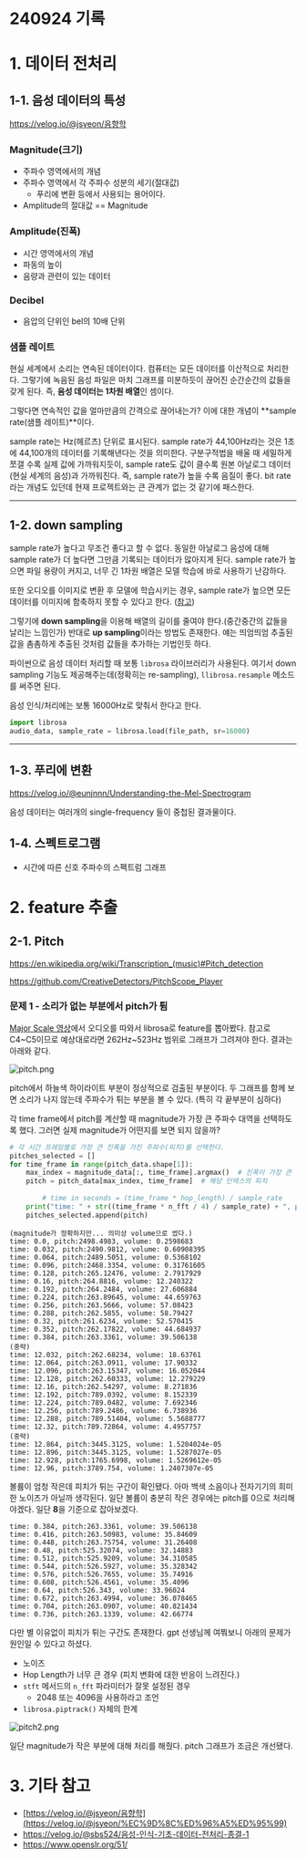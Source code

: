 # 240924 기록



# 1. 데이터 전처리
## 1-1. 음성 데이터의 특성
https://velog.io/@jsyeon/음향학

### Magnitude(크기)
- 주파수 영역에서의 개념
- 주파수 영역에서 각 주파수 성분의 세기(절대값)
    - 푸리에 변환 등에서 사용되는 용어이다.
- Amplitude의 절대값 == Magnitude

### Amplitude(진폭)
- 시간 영역에서의 개념
- 파동의 높이
- 음량과 관련이 있는 데이터

### Decibel
- 음압의 단위인 bel의 10배 단위

### 샘플 레이트
 현실 세계에서 소리는 연속된 데이터이다. 컴퓨터는 모든 데이터를 이산적으로 처리한다. 그렇기에 녹음된 음성 파일은 마치 그래프를 미분하듯이 끊어진 순간순간의 값들을 갖게 된다. 즉, **음성 데이터는 1차원 배열**인 셈이다.

 그렇다면 연속적인 값을 얼마만큼의 간격으로 끊어내는가? 이에 대한 개념이 **sample rate(샘플 레이트)**이다.

 sample rate는 Hz(헤르츠) 단위로 표시된다. sample rate가 44,100Hz라는 것은 1초에 44,100개의 데이터를 기록해낸다는 것을 의미한다. 구분구적법을 배울 때 세밀하게 쪼갤 수록 실제 값에 가까워지듯이, sample rate도 값이 클수록 원본 아날로그 데이터(현실 세계의 음성)과 가까워진다. 즉, sample rate가 높을 수록 음질이 좋다. bit rate라는 개념도 있던데 현재 프로젝트와는 큰 관계가 없는 것 같기에 패스한다.

---

## 1-2. down sampling

 sample rate가 높다고 무조건 좋다고 할 수 없다. 동일한 아날로그 음성에 대해 sample rate가 더 높다면 그만큼 기록되는 데이터가 많아지게 된다. sample rate가 높으면 파일 용량이 커지고, 너무 긴 1차원 배열은 모델 학습에 바로 사용하기 난감하다.

 또한 오디오를 이미지로 변환 후 모델에 학습시키는 경우, sample rate가 높으면 모든 데이터를 이미지에 함축하지 못할 수 있다고 한다. ([참고](https://kaen2891.tistory.com/38)) 

 그렇기에 **down sampling**을 이용해 배열의 길이를 줄여야 한다.(중간중간의 값들을 날리는 느낌인가) 반대로 **up sampling**이라는 방법도 존재한다. 얘는 띄엄띄엄 추출된 값을 촘촘하게 추출된 것처럼 값들을 추가하는 기법인듯 하다.

 파이썬으로 음성 데이터 처리할 때 보통 `librosa` 라이브러리가 사용된다. 여기서 down sampling 기능도 제공해주는데(정확히는 re-sampling), `llibrosa.resample` 메소드를 써주면 된다.

 음성 인식/처리에는 보통 16000Hz로 맞춰서 한다고 한다.

```python
import librosa
audio_data, sample_rate = librosa.load(file_path, sr=16000)
```

---

## 1-3. 푸리에 변환

https://velog.io/@eunjnnn/Understanding-the-Mel-Spectrogram

 음성 데이터는 여러개의 single-frequency 들이 중첩된 결과물이다. 

## 1-4. 스펙트로그램

- 시간에 따른 신호 주파수의 스펙트럼 그래프

# 2. feature 추출

## 2-1. Pitch

https://en.wikipedia.org/wiki/Transcription_(music)#Pitch_detection

https://github.com/CreativeDetectors/PitchScope_Player

### 문제 1 - 소리가 없는 부분에서 pitch가 튐

 [Major Scale 영상](https://www.youtube.com/watch?v=vTJhpjIA0Fc)에서 오디오를 따와서 librosa로 feature를 뽑아봤다. 참고로 C4~C5이므로 예상대로라면 262Hz~523Hz 범위로 그래프가 그려져야 한다. 결과는 아래와 같다.

![pitch.png](pitch.png)

 pitch에서 하늘색 하이라이트 부분이 정상적으로 검출된 부분이다. 두 그래프를 함께 보면 소리가 나지 않는데 주파수가 튀는 부분을 볼 수 있다. (특히 각 끝부분이 심하다)

 각 time frame에서 pitch를 계산할 때 magnitude가 가장 큰 주파수 대역을 선택하도록 했다. 그러면 실제 magnitude가 어떤지를 보면 되지 않을까?

```python
# 각 시간 프레임별로 가장 큰 진폭을 가진 주파수(피치)를 선택한다.
pitches_selected = []
for time_frame in range(pitch_data.shape[1]):
    max_index = magnitude_data[:, time_frame].argmax()  # 진폭이 가장 큰 인덱스
    pitch = pitch_data[max_index, time_frame]  # 해당 인덱스의 피치
	
		# time in seconds = (time_frame * hop_length) / sample_rate
    print("time: " + str((time_frame * n_fft / 4) / sample_rate) + ", pitch:" + str(pitch) + ", volume: " + str(magnitude_data[max_index, time_frame]))
    pitches_selected.append(pitch)
```

```
(magnitude가 정확하지만... 의미상 volume으로 썼다.)
time: 0.0, pitch:2498.4983, volume: 0.2598683   
time: 0.032, pitch:2490.9812, volume: 0.60908395
time: 0.064, pitch:2489.5051, volume: 0.5368102 
time: 0.096, pitch:2468.3354, volume: 0.31761605
time: 0.128, pitch:265.12476, volume: 2.7917929 
time: 0.16, pitch:264.8816, volume: 12.240322   
time: 0.192, pitch:264.2484, volume: 27.606884  
time: 0.224, pitch:263.89645, volume: 44.659763 
time: 0.256, pitch:263.5666, volume: 57.08423   
time: 0.288, pitch:262.5855, volume: 58.79427   
time: 0.32, pitch:261.6234, volume: 52.570415   
time: 0.352, pitch:262.17822, volume: 44.684937 
time: 0.384, pitch:263.3361, volume: 39.506138 
(중략)
time: 12.032, pitch:262.68234, volume: 18.63761
time: 12.064, pitch:263.0911, volume: 17.90332
time: 12.096, pitch:263.15347, volume: 16.052044
time: 12.128, pitch:262.60333, volume: 12.279229
time: 12.16, pitch:262.54297, volume: 8.271836
time: 12.192, pitch:789.0392, volume: 8.152339
time: 12.224, pitch:789.0482, volume: 7.692346
time: 12.256, pitch:789.2486, volume: 6.738936
time: 12.288, pitch:789.51404, volume: 5.5688777
time: 12.32, pitch:789.72864, volume: 4.4957757
(중략)
time: 12.864, pitch:3445.3125, volume: 1.5204024e-05
time: 12.896, pitch:3445.3125, volume: 1.5287027e-05
time: 12.928, pitch:1765.6998, volume: 1.5269612e-05
time: 12.96, pitch:3789.754, volume: 1.2407307e-05
```

 볼륨이 엄청 작은데 피치가 튀는 구간이 확인됐다. 아마 백색 소음이나 전자기기의 희미한 노이즈가 아닐까 생각된다. 일단 볼륨이 충분히 작은 경우에는 pitch를 0으로 처리해야겠다. 일단 **8**을 기준으로 잡아보겠다.

```
time: 0.384, pitch:263.3361, volume: 39.506138  
time: 0.416, pitch:263.50983, volume: 35.84609  
time: 0.448, pitch:263.75754, volume: 31.26408  
time: 0.48, pitch:525.32074, volume: 32.14883   
time: 0.512, pitch:525.9209, volume: 34.310585  
time: 0.544, pitch:526.5927, volume: 35.328342
time: 0.576, pitch:526.7655, volume: 35.74916
time: 0.608, pitch:526.4561, volume: 35.4096
time: 0.64, pitch:526.343, volume: 33.96024    
time: 0.672, pitch:263.4994, volume: 36.078465  
time: 0.704, pitch:263.0907, volume: 40.821434  
time: 0.736, pitch:263.1339, volume: 42.66774
```

 다만 별 이유없이 피치가 튀는 구간도 존재한다. gpt 선생님께 여쭤보니 아래의 문제가 원인일 수 있다고 하셨다.

- 노이즈
- Hop Length가 너무 큰 경우 (피치 변화에 대한 반응이 느려진다.)
- `stft` 메서드의 `n_fft` 파라미터가 잘못 설정된 경우
    - 2048 또는 4096을 사용하라고 조언
- `librosa.piptrack()` 자체의 한계

![pitch2.png](pitch2.png)

일단 magnitude가 작은 부분에 대해 처리를 해줬다. pitch 그래프가 조금은 개선됐다.


# 3. 기타 참고
- [https://velog.io/@jsyeon/음향학](https://velog.io/@jsyeon/%EC%9D%8C%ED%96%A5%ED%95%99)
- https://velog.io/@sbs524/음성-인식-기초-데이터-전처리-종결-1
- https://www.openslr.org/51/